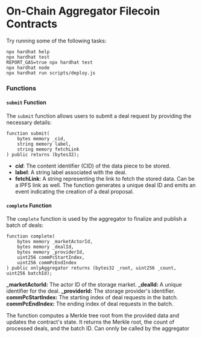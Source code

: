 # On-Chain Aggregator Filecoin Contracts

Try running some of the following tasks:

```shell
npx hardhat help
npx hardhat test
REPORT_GAS=true npx hardhat test
npx hardhat node
npx hardhat run scripts/deploy.js
```

### Functions

#### `submit` Function

The `submit` function allows users to submit a deal request by providing the necessary details:

```solidity
function submit(
    bytes memory _cid,
    string memory label,
    string memory fetchLink
) public returns (bytes32);
```

- **_cid_**: The content identifier (CID) of the data piece to be stored.
- **label**: A string label associated with the deal.
- **fetchLink**: A string representing the link to fetch the stored data. Can be a IPFS link as well.
  The function generates a unique deal ID and emits an event indicating the creation of a deal proposal.

#### `complete` Function

The `complete` function is used by the aggregator to finalize and publish a batch of deals:

```
function complete(
    bytes memory _marketActorId,
    bytes memory _dealId,
    bytes memory _providerId,
    uint256 commPcStartIndex,
    uint256 commPcEndIndex
) public onlyAggregator returns (bytes32 _root, uint256 _count, uint256 batchId);
```

**\_marketActorId:** The actor ID of the storage market.
**\_dealId:** A unique identifier for the deal.
**\_providerId:** The storage provider's identifier.
**commPcStartIndex:** The starting index of deal requests in the batch.
**commPcEndIndex:** The ending index of deal requests in the batch.

The function computes a Merkle tree root from the provided data and updates the contract's state. It returns the Merkle root, the count of processed deals, and the batch ID. Can onnly be called by the aggregator
